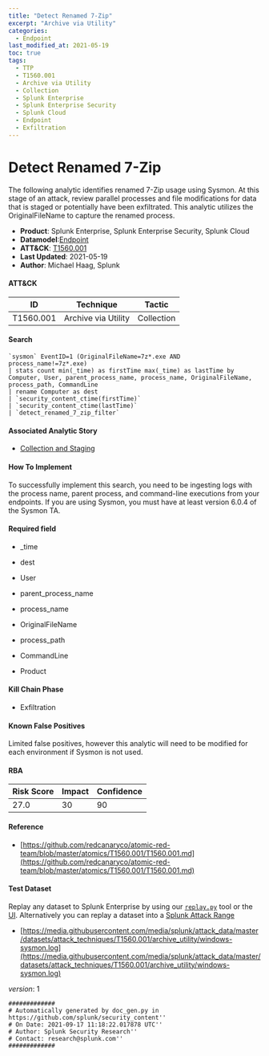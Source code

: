 ```yaml
---
title: "Detect Renamed 7-Zip"
excerpt: "Archive via Utility"
categories:
  - Endpoint
last_modified_at: 2021-05-19
toc: true
tags:
  - TTP
  - T1560.001
  - Archive via Utility
  - Collection
  - Splunk Enterprise
  - Splunk Enterprise Security
  - Splunk Cloud
  - Endpoint
  - Exfiltration
---
```


# Detect Renamed 7-Zip

The following analytic identifies renamed 7-Zip usage using Sysmon. At this stage of an attack, review parallel processes and file modifications for data that is staged or potentially have been exfiltrated. This analytic utilizes the OriginalFileName to capture the renamed process.

- **Product**: Splunk Enterprise, Splunk Enterprise Security, Splunk Cloud
- **Datamodel**:[Endpoint](https://docs.splunk.com/Documentation/CIM/latest/User/Endpoint)
- **ATT&CK**: [T1560.001](https://attack.mitre.org/techniques/T1560/001/)
- **Last Updated**: 2021-05-19
- **Author**: Michael Haag, Splunk


#### ATT&CK

| ID          | Technique   | Tactic       |
| ----------- | ----------- |--------------|
| T1560.001 | Archive via Utility | Collection |


#### Search

```
`sysmon` EventID=1 (OriginalFileName=7z*.exe AND process_name!=7z*.exe) 
| stats count min(_time) as firstTime max(_time) as lastTime by Computer, User, parent_process_name, process_name, OriginalFileName, process_path, CommandLine 
| rename Computer as dest 
| `security_content_ctime(firstTime)` 
| `security_content_ctime(lastTime)` 
| `detect_renamed_7_zip_filter`
```

#### Associated Analytic Story

* [Collection and Staging](_stories/collection_and_staging)


#### How To Implement
To successfully implement this search, you need to be ingesting logs with the process name, parent process, and command-line executions from your endpoints. If you are using Sysmon, you must have at least version 6.0.4 of the Sysmon TA.

#### Required field

* _time

* dest

* User

* parent_process_name

* process_name

* OriginalFileName

* process_path

* CommandLine

* Product


#### Kill Chain Phase

* Exfiltration


#### Known False Positives
Limited false positives, however this analytic will need to be modified for each environment if Sysmon is not used.



#### RBA

| Risk Score  | Impact      | Confidence   |
| ----------- | ----------- |--------------|
| 27.0 | 30 | 90 |



#### Reference


* [https://github.com/redcanaryco/atomic-red-team/blob/master/atomics/T1560.001/T1560.001.md](https://github.com/redcanaryco/atomic-red-team/blob/master/atomics/T1560.001/T1560.001.md)



#### Test Dataset
Replay any dataset to Splunk Enterprise by using our [`replay.py`](https://github.com/splunk/attack_data#using-replaypy) tool or the [UI](https://github.com/splunk/attack_data#using-ui).
Alternatively you can replay a dataset into a [Splunk Attack Range](https://github.com/splunk/attack_range#replay-dumps-into-attack-range-splunk-server)


* [https://media.githubusercontent.com/media/splunk/attack_data/master/datasets/attack_techniques/T1560.001/archive_utility/windows-sysmon.log](https://media.githubusercontent.com/media/splunk/attack_data/master/datasets/attack_techniques/T1560.001/archive_utility/windows-sysmon.log)


_version_: 1

```
#############
# Automatically generated by doc_gen.py in https://github.com/splunk/security_content''
# On Date: 2021-09-17 11:18:22.017878 UTC''
# Author: Splunk Security Research''
# Contact: research@splunk.com''
#############
```